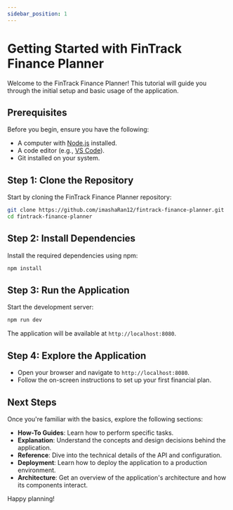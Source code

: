 ```yaml
---
sidebar_position: 1
---
```


# Getting Started with FinTrack Finance Planner

Welcome to the FinTrack Finance Planner! This tutorial will guide you through the initial setup and basic usage of the application.

## Prerequisites

Before you begin, ensure you have the following:

- A computer with [Node.js](https://nodejs.org/) installed.
- A code editor (e.g., [VS Code](https://code.visualstudio.com/)).
- Git installed on your system.

## Step 1: Clone the Repository

Start by cloning the FinTrack Finance Planner repository:

```bash
git clone https://github.com/imashaRan12/fintrack-finance-planner.git
cd fintrack-finance-planner
```

## Step 2: Install Dependencies

Install the required dependencies using npm:

```bash
npm install
```

## Step 3: Run the Application

Start the development server:

```bash
npm run dev
```

The application will be available at `http://localhost:8080`.

## Step 4: Explore the Application

- Open your browser and navigate to `http://localhost:8080`.
- Follow the on-screen instructions to set up your first financial plan.

## Next Steps

Once you're familiar with the basics, explore the following sections:

- **How-To Guides**: Learn how to perform specific tasks.
- **Explanation**: Understand the concepts and design decisions behind the application.
- **Reference**: Dive into the technical details of the API and configuration.
- **Deployment**: Learn how to deploy the application to a production environment.
- **Architecture**: Get an overview of the application's architecture and how its components interact.

Happy planning!
